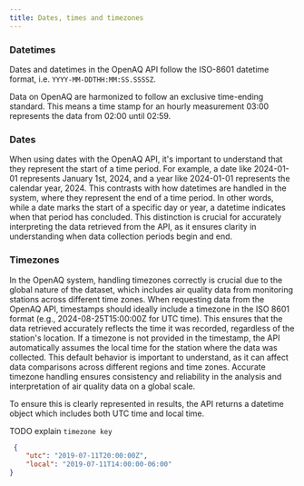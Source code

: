 ```yaml
---
title: Dates, times and timezones
---
```



### Datetimes

Dates and datetimes in the OpenAQ API follow the ISO-8601 datetime format, i.e.
`YYYY-MM-DDTHH:MM:SS.SSSSZ`.

Data on OpenAQ are harmonized to follow an exclusive time-ending standard. This
means a time stamp for an hourly measurement 03:00 represents the data from
02:00 until 02:59.

### Dates

When using dates with the OpenAQ API, it's important to understand that they
represent the start of a time period. For example, a date like 2024-01-01
represents January 1st, 2024, and a year like 2024-01-01 represents the
calendar year, 2024. This contrasts with how datetimes are handled in the
system, where they represent the end of a time period. In other words, while a
date marks the start of a specific day or year, a datetime indicates when that
period has concluded. This distinction is crucial for accurately interpreting
the data retrieved from the API, as it ensures clarity in understanding when
data collection periods begin and end.

### Timezones

In the OpenAQ system, handling timezones correctly is crucial due to the global
nature of the dataset, which includes air quality data from monitoring stations
across different time zones. When requesting data from the OpenAQ API,
timestamps should ideally include a timezone in the ISO 8601 format (e.g.,
2024-08-25T15:00:00Z for UTC time). This ensures that the data retrieved
accurately reflects the time it was recorded, regardless of the station's
location. If a timezone is not provided in the timestamp, the API automatically
assumes the local time for the station where the data was collected. This
default behavior is important to understand, as it can affect data comparisons
across different regions and time zones. Accurate timezone handling ensures
consistency and reliability in the analysis and interpretation of air quality
data on a global scale.

To ensure this is clearly represented in results, the API returns a datetime
object which includes both UTC time and local time.

TODO explain `timezone key`

```json
 {
    "utc": "2019-07-11T20:00:00Z",
    "local": "2019-07-11T14:00:00-06:00"
}
```
